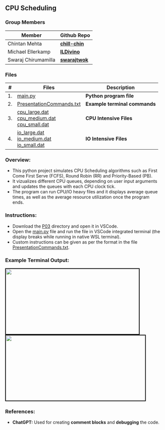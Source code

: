 ## CPU Scheduling

### Group Members
| Member | Github Repo |
| ------ | ----------- |
| Chintan Mehta | **[chill-chin](https://github.com/chill-chin)** |
| Michael Ellerkamp | **[ILDivino](https://github.com/ILDivino/5143-Opsys-102)** |
| Swaraj Chirumamilla | **[swarajtwok](https://github.com/swarajtwok/5143-Opsys-102)** |

### Files
|   #   | Files                                   | Description                               |
| :---: | -------------------------------------- | ---------------------------------------------------- |
| 1. | [main.py](https://github.com/chill-chin/5143-Opsys-102-group1/blob/main/Assignments/P03/main.py) | **Python program file** | 
| 2. | [PresentationCommands.txt](https://github.com/chill-chin/5143-Opsys-102-group1/blob/main/Assignments/P03/PresentationCommands.txt) | **Example terminal commands** | 
| 3. |   [cpu_large.dat](https://github.com/chill-chin/5143-Opsys-102-group1/blob/main/Assignments/P03/cpu_large.dat) <br /> [cpu_medium.dat](https://github.com/chill-chin/5143-Opsys-102-group1/blob/main/Assignments/P03/cpu_medium.dat) <br /> [cpu_small.dat](https://github.com/chill-chin/5143-Opsys-102-group1/blob/main/Assignments/P03/cpu_small.dat) | **CPU Intensive Files** |
| 4. |   [io_large.dat](https://github.com/chill-chin/5143-Opsys-102-group1/blob/main/Assignments/P03/io_large.dat) <br /> [io_medium.dat](https://github.com/chill-chin/5143-Opsys-102-group1/blob/main/Assignments/P03/io_medium.dat) <br /> [io_small.dat](https://github.com/chill-chin/5143-Opsys-102-group1/blob/main/Assignments/P03/io_small.dat) | **IO Intensive Files** |

### Overview:
* This python project simulates CPU Scheduling algorithms such as First Come First Serve (FCFS), Round Robin (RR) and Priority-Based (PB).
* It vizualizes different CPU queues, depending on user input arguments and updates the queues with each CPU clock tick.
* The program can run CPU/IO heavy files and it displays average queue times, as well as the average resource utilization once the program ends.

### Instructions:
* Download the [P03](https://github.com/chill-chin/5143-Opsys-102-group1/tree/main/Assignments/P03) directory and open it in VSCode.
* Open the [main.py](https://github.com/chill-chin/5143-Opsys-102-group1/blob/main/Assignments/P03/main.py) file and run the file in VSCode integrated terminal (the display breaks while running in native WSL terminal).
* Custom instructions can be given as per the format in the file [PresentationCommands.txt](https://github.com/chill-chin/5143-Opsys-102-group1/blob/main/Assignments/P03/PresentationCommands.txt).

### Example Terminal Output:
<img align="left" width="430" height="210" src="https://github.com/chill-chin/5143-Opsys-102-group1/blob/main/Assignments/P03/pic1.png" style="border: 2px solid black;">  
<img align="center" width="450" height="210" src="https://github.com/chill-chin/5143-Opsys-102-group1/blob/main/Assignments/P03/pic2.png" style="border: 2px solid black;">


### References:

* **ChatGPT:** Used for creating **comment blocks** and **debugging** the code.
 
